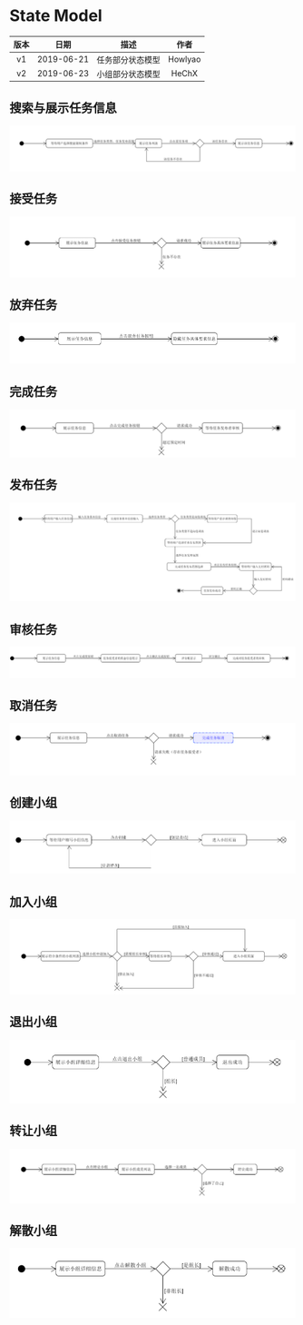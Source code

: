 # State Model

版本 | 日期 | 描述 | 作者 |  
:-: | :-: | :-: | :-: |  
v1 | 2019-06-21 | 任务部分状态模型 | Howlyao |  
v2 | 2019-06-23 | 小组部分状态模型 | HeChX |  

## 搜索与展示任务信息
![](./image/state_model/State_taskSearch.PNG)


## 接受任务
![](./image/state_model/State_taskAccept.PNG)

## 放弃任务
![](./image/state_model/State_taskQuit.PNG)

## 完成任务
![](./image/state_model/State_taskComplete.PNG)

## 发布任务
![](./image/state_model/State_taskRelease.PNG)

## 审核任务
![](./image/state_model/State_taskConfirm.PNG)

## 取消任务
![](./image/state_model/State_taskCancel.PNG)


## 创建小组
![](./image/state_model/State_groupCreate.png)

## 加入小组
![](./image/state_model/State_groupAddition.png)

## 退出小组
![](./image/state_model/State_groupWithdraw.png)

## 转让小组
![](./image/state_model/State_groupTransfer.png)

## 解散小组
![](./image/state_model/State_groupDissolve.png)
